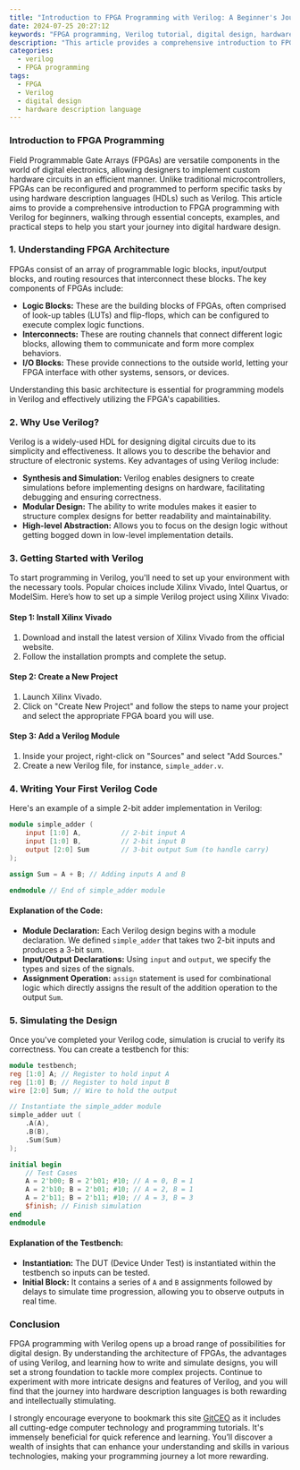```yaml
---
title: "Introduction to FPGA Programming with Verilog: A Beginner's Journey"
date: 2024-07-25 20:27:12
keywords: "FPGA programming, Verilog tutorial, digital design, hardware description language, beginners FPGA guide"
description: "This article provides a comprehensive introduction to FPGA programming using Verilog, focusing on the essential concepts, practical examples, and detailed steps for beginners. Designed to guide novice users through the process of understanding FPGA architecture, writing basic Verilog code, and deploying designs, this tutorial is an excellent resource for anyone wanting to delve into the world of digital hardware design. The content also elaborates on the advantages of using Verilog as a hardware description language, popular tools for coding and simulation, and key tips for succeeding in FPGA projects. By the end of this guide, readers will have a solid grounding in FPGA programming and the confidence to explore more advanced topics in digital design."
categories:
  - verilog
  - FPGA programming
tags:
  - FPGA
  - Verilog
  - digital design
  - hardware description language
---
```


### Introduction to FPGA Programming

Field Programmable Gate Arrays (FPGAs) are versatile components in the world of digital electronics, allowing designers to implement custom hardware circuits in an efficient manner. Unlike traditional microcontrollers, FPGAs can be reconfigured and programmed to perform specific tasks by using hardware description languages (HDLs) such as Verilog. This article aims to provide a comprehensive introduction to FPGA programming with Verilog for beginners, walking through essential concepts, examples, and practical steps to help you start your journey into digital hardware design.

<!-- more -->

### 1. Understanding FPGA Architecture

FPGAs consist of an array of programmable logic blocks, input/output blocks, and routing resources that interconnect these blocks. The key components of FPGAs include:

- **Logic Blocks:** These are the building blocks of FPGAs, often comprised of look-up tables (LUTs) and flip-flops, which can be configured to execute complex logic functions.
- **Interconnects:** These are routing channels that connect different logic blocks, allowing them to communicate and form more complex behaviors.
- **I/O Blocks:** These provide connections to the outside world, letting your FPGA interface with other systems, sensors, or devices.

Understanding this basic architecture is essential for programming models in Verilog and effectively utilizing the FPGA's capabilities.

### 2. Why Use Verilog?

Verilog is a widely-used HDL for designing digital circuits due to its simplicity and effectiveness. It allows you to describe the behavior and structure of electronic systems. Key advantages of using Verilog include:

- **Synthesis and Simulation:** Verilog enables designers to create simulations before implementing designs on hardware, facilitating debugging and ensuring correctness.
- **Modular Design:** The ability to write modules makes it easier to structure complex designs for better readability and maintainability.
- **High-level Abstraction:** Allows you to focus on the design logic without getting bogged down in low-level implementation details.

### 3. Getting Started with Verilog

To start programming in Verilog, you'll need to set up your environment with the necessary tools. Popular choices include Xilinx Vivado, Intel Quartus, or ModelSim. Here’s how to set up a simple Verilog project using Xilinx Vivado:

#### Step 1: Install Xilinx Vivado

1. Download and install the latest version of Xilinx Vivado from the official website.
2. Follow the installation prompts and complete the setup.

#### Step 2: Create a New Project

1. Launch Xilinx Vivado.
2. Click on "Create New Project" and follow the steps to name your project and select the appropriate FPGA board you will use.

#### Step 3: Add a Verilog Module

1. Inside your project, right-click on "Sources" and select "Add Sources."
2. Create a new Verilog file, for instance, `simple_adder.v`.

### 4. Writing Your First Verilog Code

Here's an example of a simple 2-bit adder implementation in Verilog:

```verilog
module simple_adder (
    input [1:0] A,          // 2-bit input A
    input [1:0] B,          // 2-bit input B
    output [2:0] Sum        // 3-bit output Sum (to handle carry)
);

assign Sum = A + B; // Adding inputs A and B

endmodule // End of simple_adder module
```

#### Explanation of the Code:

- **Module Declaration:** Each Verilog design begins with a module declaration. We defined `simple_adder` that takes two 2-bit inputs and produces a 3-bit sum.
- **Input/Output Declarations:** Using `input` and `output`, we specify the types and sizes of the signals.
- **Assignment Operation:** `assign` statement is used for combinational logic which directly assigns the result of the addition operation to the output `Sum`.

### 5. Simulating the Design

Once you've completed your Verilog code, simulation is crucial to verify its correctness. You can create a testbench for this:

```verilog
module testbench;
reg [1:0] A; // Register to hold input A
reg [1:0] B; // Register to hold input B
wire [2:0] Sum; // Wire to hold the output

// Instantiate the simple_adder module
simple_adder uut (
    .A(A), 
    .B(B), 
    .Sum(Sum)
);

initial begin
    // Test Cases
    A = 2'b00; B = 2'b01; #10; // A = 0, B = 1
    A = 2'b10; B = 2'b01; #10; // A = 2, B = 1
    A = 2'b11; B = 2'b11; #10; // A = 3, B = 3
    $finish; // Finish simulation
end
endmodule
```

#### Explanation of the Testbench:

- **Instantiation:** The DUT (Device Under Test) is instantiated within the testbench so inputs can be tested.
- **Initial Block:** It contains a series of `A` and `B` assignments followed by delays to simulate time progression, allowing you to observe outputs in real time.

### Conclusion

FPGA programming with Verilog opens up a broad range of possibilities for digital design. By understanding the architecture of FPGAs, the advantages of using Verilog, and learning how to write and simulate designs, you will set a strong foundation to tackle more complex projects. Continue to experiment with more intricate designs and features of Verilog, and you will find that the journey into hardware description languages is both rewarding and intellectually stimulating. 

I strongly encourage everyone to bookmark this site [GitCEO](https://gitceo.com) as it includes all cutting-edge computer technology and programming tutorials. It's immensely beneficial for quick reference and learning. You’ll discover a wealth of insights that can enhance your understanding and skills in various technologies, making your programming journey a lot more rewarding.